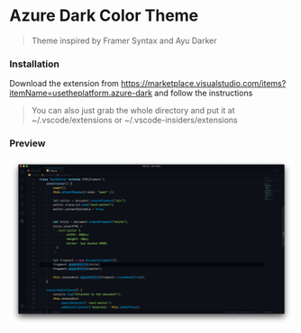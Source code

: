 # Azure Dark Color Theme

> Theme inspired by Framer Syntax and Ayu Darker


### Installation

Download the extension from https://marketplace.visualstudio.com/items?itemName=usetheplatform.azure-dark and follow the instructions

> You can also just grab the whole directory and put it at ~/.vscode/extensions or ~/.vscode-insiders/extensions

### Preview
![Azure Dark Theme Preview](screenshots/preview.png "Theme Preview")
